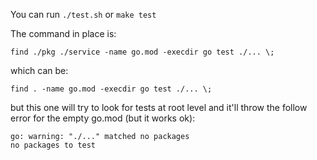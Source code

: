 You can run `./test.sh` or `make test`

The command in place is:

```shell
find ./pkg ./service -name go.mod -execdir go test ./... \;
```

which can be:
```shell
find . -name go.mod -execdir go test ./... \;
```

but this one will try to look for tests at root level and it'll throw the follow error for the empty go.mod (but it works ok):
```
go: warning: "./..." matched no packages
no packages to test
```
